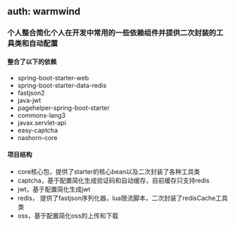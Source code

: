 ## auth: warmwind

### 个人整合简化个人在开发中常用的一些依赖组件并提供二次封装的工具类和自动配置

#### 整合了以下的依赖
- spring-boot-starter-web
- spring-boot-starter-data-redis
- fastjson2
- java-jwt
- pagehelper-spring-boot-starter
- commons-lang3
- javax.servlet-api
- easy-captcha
- nashorn-core

#### 项目结构
- core核心包，提供了starter的核心bean以及二次封装了各种工具类
- captcha，基于配置简化生成验证码和自动缓存，目前缓存只支持redis
- jwt，基于配置简化生成jwt
- redis， 提供了fastjson序列化器，lua限流脚本，二次封装了redisCache工具类
- oss，基于配置简化oss的上传和下载